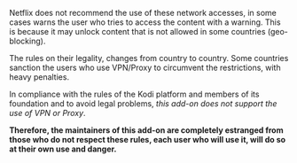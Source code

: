 Netflix does not recommend the use of these network accesses, in some cases warns the user who tries to access the content with a warning.
This is because it may unlock content that is not allowed in some countries (geo-blocking).

The rules on their legality, changes from country to country.
Some countries sanction the users who use VPN/Proxy to circumvent the restrictions, with heavy penalties.

In compliance with the rules of the Kodi platform and members of its foundation and to avoid legal problems, _this add-on does not support the use of VPN or Proxy_.

**Therefore, the maintainers of this add-on are completely estranged from those who do not respect these rules, each user who will use it, will do so at their own use and danger.**
